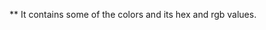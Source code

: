 ** It contains some of the colors and its hex and rgb values.

<img src="http://medyk.org/colors/ffffff.png" width="15" height="15">
